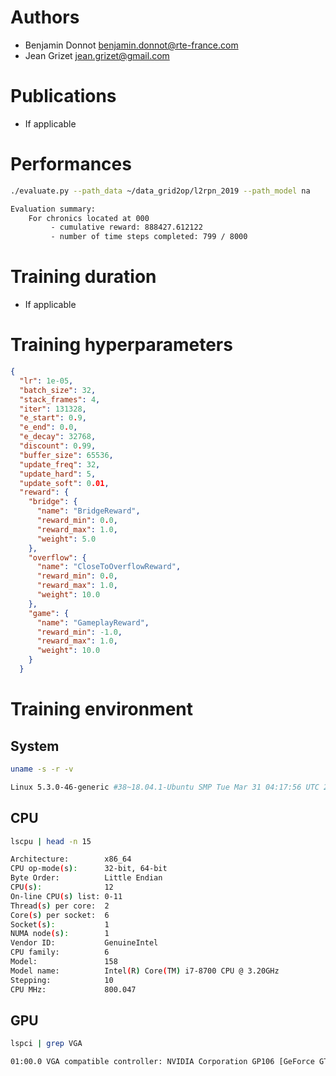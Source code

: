 # Authors
 - Benjamin Donnot <benjamin.donnot@rte-france.com>
 - Jean Grizet <jean.grizet@gmail.com>

# Publications
 - If applicable

# Performances
```bash
./evaluate.py --path_data ~/data_grid2op/l2rpn_2019 --path_model na

Evaluation summary:
	For chronics located at 000
		 - cumulative reward: 888427.612122
		 - number of time steps completed: 799 / 8000
```

# Training duration
 - If applicable

# Training hyperparameters
```json
{
  "lr": 1e-05,
  "batch_size": 32,
  "stack_frames": 4,
  "iter": 131328,
  "e_start": 0.9,
  "e_end": 0.0,
  "e_decay": 32768,
  "discount": 0.99,
  "buffer_size": 65536,
  "update_freq": 32,
  "update_hard": 5,
  "update_soft": 0.01,
  "reward": {
    "bridge": {
      "name": "BridgeReward",
      "reward_min": 0.0,
      "reward_max": 1.0,
      "weight": 5.0
    },
    "overflow": {
      "name": "CloseToOverflowReward",
      "reward_min": 0.0,
      "reward_max": 1.0,
      "weight": 10.0
    },
    "game": {
      "name": "GameplayReward",
      "reward_min": -1.0,
      "reward_max": 1.0,
      "weight": 10.0
    }
  }
```

# Training environment

## System
```bash
uname -s -r -v

Linux 5.3.0-46-generic #38~18.04.1-Ubuntu SMP Tue Mar 31 04:17:56 UTC 2020
```

## CPU

```bash
lscpu | head -n 15

Architecture:        x86_64
CPU op-mode(s):      32-bit, 64-bit
Byte Order:          Little Endian
CPU(s):              12
On-line CPU(s) list: 0-11
Thread(s) per core:  2
Core(s) per socket:  6
Socket(s):           1
NUMA node(s):        1
Vendor ID:           GenuineIntel
CPU family:          6
Model:               158
Model name:          Intel(R) Core(TM) i7-8700 CPU @ 3.20GHz
Stepping:            10
CPU MHz:             800.047
```

## GPU

```bash
lspci | grep VGA

01:00.0 VGA compatible controller: NVIDIA Corporation GP106 [GeForce GTX 1060 6GB] (rev a1)
```

